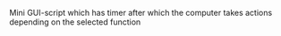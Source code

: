 Mini GUI-script which has timer after which the computer takes actions depending on the selected function
